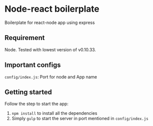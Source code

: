 # Node-react boilerplate
Boilerplate for react-node app using express

## Requirement
Node. Tested with lowest version of v0.10.33.

## Important configs
`config/index.js`: Port for node and App name

## Getting started
Follow the step to start the app:
 1. `npm install` to install all the dependencies
 2. Simply `gulp` to start the server in port mentioned in `config/index.js`
